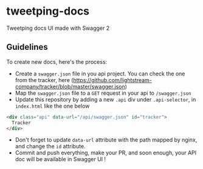 # tweetping-docs
Tweetping docs UI made with Swagger 2

## Guidelines
To create new docs, here's the process: 

- Create a `swagger.json` file in you api project. You can check the one from the tracker, here (https://github.com/lightstream-company/tracker/blob/master/swagger.json)
- Map the `swagger.json` file to a `GET` request in your api to `/swagger.json` 
- Update this repository by adding a new `.api` div under `.api-selector`, in `index.html` like the one below
```HTML
<div class="api" data-url="/api/swagger.json" id="tracker">
  Tracker
</div>
```
- Don't forget to update `data-url` attribute with the path mapped by nginx, and change the `id` attribute.
- Commit and push everything, make your PR, and soon enough, your API doc will be available in Swagger UI !
